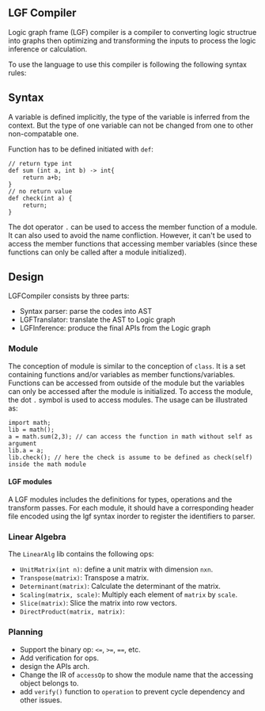 ## LGF Compiler

Logic graph frame (LGF) compiler is a compiler to converting logic structrue into graphs then optimizing and transforming the inputs to process the logic inference or calculation.  

To use the language to use this compiler is following the following syntax rules:

## Syntax

A variable is defined implicitly, the type of the variable is inferred from the context. But the type of one variable can not be changed from one to other non-compatable one. 

Function has to be defined initiated with `def`:
```
// return type int
def sum (int a, int b) -> int{
    return a+b;
}
// no return value
def check(int a) {
    return;
}
```
The dot operator `.` can be used to access the member function of a module. It can also used to avoid the name confliction. However, it can't be used to access the member functions that accessing member variables (since these functions can only be called after a module initialized).

## Design

LGFCompiler consists by three parts:
* Syntax parser: parse the codes into AST
* LGFTranslator: translate the AST to Logic graph
* LGFInference: produce the final APIs from the Logic graph

### Module
The conception of module is similar to the conception of `class`. It is a set containing functions and/or variables as member functions/variables. Functions can be accessed from outside of the module but the variables can only be accessed after the module is initialized. To access the module, the dot `.` symbol is used to access modules. The usage can be illustrated as: 
```
import math;
lib = math();
a = math.sum(2,3); // can access the function in math without self as argument
lib.a = a;
lib.check(); // here the check is assume to be defined as check(self) inside the math module
```


#### LGF modules
A LGF modules includes the definitions for types, operations and the transform passes. For each module, it should have a corresponding header file encoded using the lgf syntax inorder to register the identifiers to parser. 


### Linear Algebra
The `LinearAlg` lib contains the following ops:
* `UnitMatrix(int n)`: define a unit matrix with dimension `nxn`.
* `Transpose(matrix)`: Transpose a matrix.
* `Determinant(matrix)`: Calculate the determinant of the matrix.
* `Scaling(matrix, scale)`: Multiply each element of `matrix` by `scale`.
* `Slice(matrix)`: Slice the matrix into row vectors.
* `DirectProduct(matrix, matrix)`: 

### Planning
* Support the binary op: `<=`, `>=`, `==`, etc.
* Add verification for ops. 
* design the APIs arch.
* Change the IR of `accessOp` to show the module name that the accessing object belongs to.
* add `verify()` function to `operation` to prevent cycle dependency and other issues.
